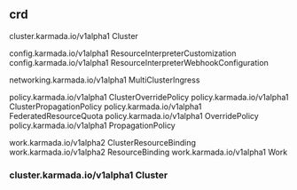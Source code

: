 
## crd

cluster.karmada.io/v1alpha1    Cluster

config.karmada.io/v1alpha1     ResourceInterpreterCustomization
config.karmada.io/v1alpha1     ResourceInterpreterWebhookConfiguration

networking.karmada.io/v1alpha1 MultiClusterIngress

policy.karmada.io/v1alpha1     ClusterOverridePolicy
policy.karmada.io/v1alpha1     ClusterPropagationPolicy
policy.karmada.io/v1alpha1     FederatedResourceQuota
policy.karmada.io/v1alpha1     OverridePolicy
policy.karmada.io/v1alpha1     PropagationPolicy

work.karmada.io/v1alpha2       ClusterResourceBinding
work.karmada.io/v1alpha2       ResourceBinding
work.karmada.io/v1alpha1       Work

### cluster.karmada.io/v1alpha1    Cluster

##

